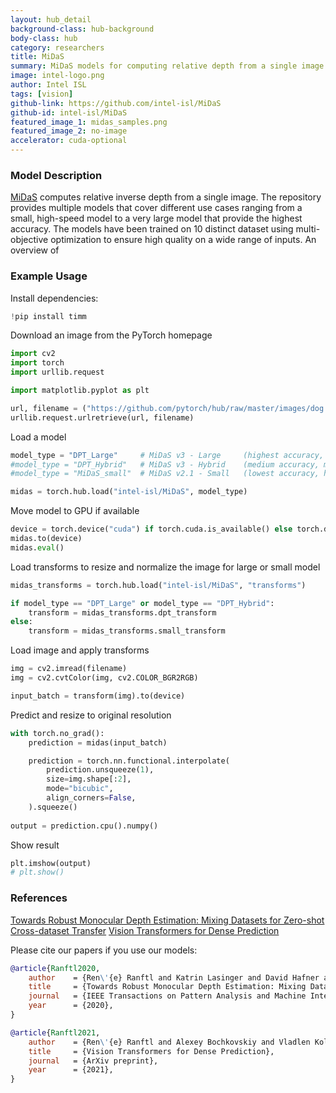 ```yaml
---
layout: hub_detail
background-class: hub-background
body-class: hub
category: researchers
title: MiDaS
summary: MiDaS models for computing relative depth from a single image.
image: intel-logo.png
author: Intel ISL
tags: [vision]
github-link: https://github.com/intel-isl/MiDaS
github-id: intel-isl/MiDaS
featured_image_1: midas_samples.png
featured_image_2: no-image
accelerator: cuda-optional
---
```


### Model Description

[MiDaS](https://arxiv.org/abs/1907.01341) computes relative inverse depth from a single image. The repository provides multiple models that cover different use cases ranging from a small, high-speed model to a very large model that provide the highest accuracy. The models have been trained on 10 distinct dataset using 
multi-objective optimization to ensure high quality on a wide range of inputs. An overview of 

### Example Usage

Install dependencies:
```python
!pip install timm
```

Download an image from the PyTorch homepage
```python
import cv2
import torch
import urllib.request

import matplotlib.pyplot as plt

url, filename = ("https://github.com/pytorch/hub/raw/master/images/dog.jpg", "dog.jpg")
urllib.request.urlretrieve(url, filename)
```

Load a model

```python
model_type = "DPT_Large"     # MiDaS v3 - Large     (highest accuracy, slowest inference)
#model_type = "DPT_Hybrid"   # MiDaS v3 - Hybrid    (medium accuracy, medium speed)
#model_type = "MiDaS_small"  # MiDaS v2.1 - Small   (lowest accuracy, highest inference)

midas = torch.hub.load("intel-isl/MiDaS", model_type)
```

Move model to GPU if available
```python
device = torch.device("cuda") if torch.cuda.is_available() else torch.device("cpu")
midas.to(device)
midas.eval()
```


Load transforms to resize and normalize the image for large or small model
```python
midas_transforms = torch.hub.load("intel-isl/MiDaS", "transforms")

if model_type == "DPT_Large" or model_type == "DPT_Hybrid":
    transform = midas_transforms.dpt_transform
else:
    transform = midas_transforms.small_transform
```

Load image and apply transforms
```python
img = cv2.imread(filename)
img = cv2.cvtColor(img, cv2.COLOR_BGR2RGB)

input_batch = transform(img).to(device)
```


Predict and resize to original resolution
```python
with torch.no_grad():
    prediction = midas(input_batch)

    prediction = torch.nn.functional.interpolate(
        prediction.unsqueeze(1),
        size=img.shape[:2],
        mode="bicubic",
        align_corners=False,
    ).squeeze()
    
output = prediction.cpu().numpy()
```

Show result
```python 
plt.imshow(output)
# plt.show()
```

### References
[Towards Robust Monocular Depth Estimation: Mixing Datasets for Zero-shot Cross-dataset Transfer](https://arxiv.org/abs/1907.01341)
[Vision Transformers for Dense Prediction](https://arxiv.org/abs/2103.13413)

Please cite our papers if you use our models:
```bibtex
@article{Ranftl2020,
	author    = {Ren\'{e} Ranftl and Katrin Lasinger and David Hafner and Konrad Schindler and Vladlen Koltun},
	title     = {Towards Robust Monocular Depth Estimation: Mixing Datasets for Zero-shot Cross-dataset Transfer},
	journal   = {IEEE Transactions on Pattern Analysis and Machine Intelligence (TPAMI)},
	year      = {2020},
}
```
```bibtex
@article{Ranftl2021,
	author    = {Ren\'{e} Ranftl and Alexey Bochkovskiy and Vladlen Koltun},
	title     = {Vision Transformers for Dense Prediction},
	journal   = {ArXiv preprint},
	year      = {2021},
}
```

